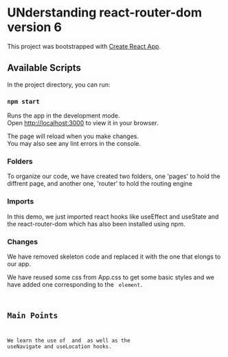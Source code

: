 # UNderstanding react-router-dom version 6

This project was bootstrapped with [Create React App](https://github.com/facebook/create-react-app).

## Available Scripts

In the project directory, you can run:

### `npm start`

Runs the app in the development mode.\
Open [http://localhost:3000](http://localhost:3000) to view it in your browser.

The page will reload when you make changes.\
You may also see any lint errors in the console.

### Folders

To organize our code, we have created two folders, one 'pages' to hold the diffrent page, and another one, 'router' to hold the routing engine

### Imports

In this demo, we just imported react hooks like useEffect and useState and the react-router-dom which has also been installed using npm. 

### Changes

We have removed skeleton code and replaced it with the one that elongs to our app. 

We have reused some css from App.css to get some basic styles and we have added one corresponding to the <code /> element. 


## Main Points 

We learn the use of <Routes /> and <Route /> as well as the useNavigate and useLocation hooks. 

